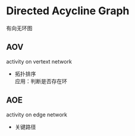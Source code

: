 # Directed Acycline Graph

有向无环图

## AOV

activity on vertext network

- 拓扑排序  
  应用：判断是否存在环

## AOE

activity on edge network

- 关键路径
